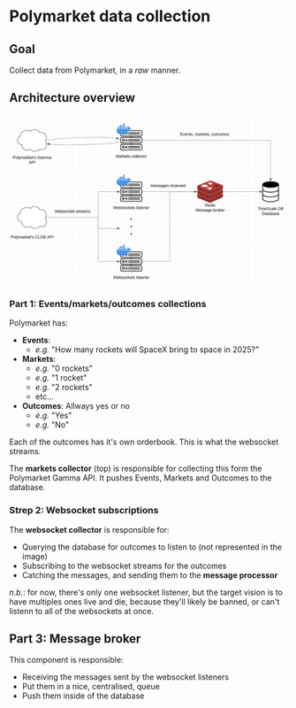 # Polymarket data collection

## Goal

Collect data from Polymarket, in a *raw* manner.

## Architecture overview

![Architecture overview](./docs/overview.png)

### Part 1: Events/markets/outcomes collections

 Polymarket has:
 - **Events**:
    - *e.g.* "How many rockets will SpaceX bring to space in 2025?"
 - **Markets**:
    - *e.g.* "0 rockets"
    - *e.g.* "1 rocket"
    - *e.g.* "2 rockets"
    - etc...
- **Outcomes**: Allways yes or no
    - *e.g.* "Yes"
    - *e.g.* "No"

Each of the outcomes has it's own orderbook. This is what the websocket streams.

The **markets collector** (top) is responsible for collecting this form the Polymarket Gamma API. It pushes Events, Markets and Outcomes to the database.

### Strep 2: Websocket subscriptions

The **websocket collector** is responsible for:
- Querying the database for outcomes to listen to (not represented in the image)
- Subscribing to the websocket streams for the outcomes
- Catching the messages, and sending them to the **message processor**

*n.b.*: for now, there's only one websocket listener, but the target vision is to have multiples ones live and die, because they'll likely be banned, or can't listenn to all of the websockets at once.

## Part 3: Message broker

This component is responsible:
- Receiving the messages sent by the websocket listeners
- Put them in a nice, centralised, queue
- Push them inside of the database